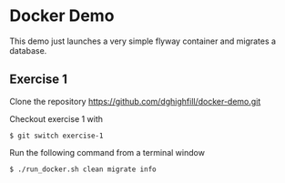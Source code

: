 # Docker Demo

This demo just launches a very simple flyway container and migrates a database.

## Exercise 1

Clone the repository https://github.com/dghighfill/docker-demo.git 

Checkout exercise 1 with

```
$ git switch exercise-1
```

Run the following command from a terminal window

```
$ ./run_docker.sh clean migrate info
```
